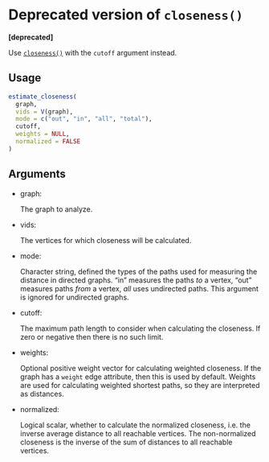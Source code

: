 # Deprecated version of `closeness()`

**\[deprecated\]**

Use [`closeness()`](https://r.igraph.org/reference/closeness.md) with
the `cutoff` argument instead.

## Usage

``` r
estimate_closeness(
  graph,
  vids = V(graph),
  mode = c("out", "in", "all", "total"),
  cutoff,
  weights = NULL,
  normalized = FALSE
)
```

## Arguments

- graph:

  The graph to analyze.

- vids:

  The vertices for which closeness will be calculated.

- mode:

  Character string, defined the types of the paths used for measuring
  the distance in directed graphs. “in” measures the paths *to* a
  vertex, “out” measures paths *from* a vertex, *all* uses undirected
  paths. This argument is ignored for undirected graphs.

- cutoff:

  The maximum path length to consider when calculating the closeness. If
  zero or negative then there is no such limit.

- weights:

  Optional positive weight vector for calculating weighted closeness. If
  the graph has a `weight` edge attribute, then this is used by default.
  Weights are used for calculating weighted shortest paths, so they are
  interpreted as distances.

- normalized:

  Logical scalar, whether to calculate the normalized closeness, i.e.
  the inverse average distance to all reachable vertices. The
  non-normalized closeness is the inverse of the sum of distances to all
  reachable vertices.
